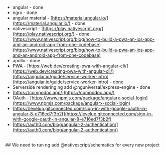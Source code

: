 * angular - done
* ngrx - done
* angular material - [https://material.angular.io/](https://material.angular.io/) \- done
* nativescript - [https://play.nativescript.org/](https://play.nativescript.org/) \- done [https://www.nativescript.org/blog/how-to-build-a-pwa-an-ios-app-and-an-android-app-from-one-codebase](https://www.nativescript.org/blog/how-to-build-a-pwa-an-ios-app-and-an-android-app-from-one-codebase)
* apollo - done
* PWA - [https://web.dev/creating-pwa-with-angular-cli/](https://web.dev/creating-pwa-with-angular-cli/) [https://angular.io/guide/service-worker-intro](https://angular.io/guide/service-worker-intro) \- done
* Serverside rendering ng add @nguniversal/express-engine - done
* [https://compodoc.app/](https://compodoc.app/)
* OAuth - [https://www.npmjs.com/package/angularx-social-login](https://www.npmjs.com/package/angularx-social-login)
* [https://levelup.gitconnected.com/sign-in-with-google-oauth-in-angular-8-e716ed7f3b2f](https://levelup.gitconnected.com/sign-in-with-google-oauth-in-angular-8-e716ed7f3b2f)
* [https://auth0.com/blog/angular-2-authentication/](https://auth0.com/blog/angular-2-authentication/)

<br>
## We need to run ng add @nativescript/schematics for every new project